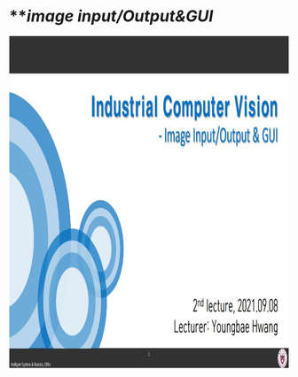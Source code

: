 # ***image input/Output&GUI* 

<img src="./image input output.jpg"  width="800" height="600">
</p>

